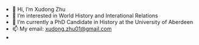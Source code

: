 - 👋 Hi, I’m Xudong Zhu
- 👀 I’m interested in World History and Interational Relations
- 🌱 I’m currently a PhD Candidate in History at the University of Aberdeen
- 📫 My email: xudong.zhu01@gmail.com
- 
<!---
xudong-zhu01/xudong-zhu01 is a ✨ special ✨ repository because its `README.md` (this file) appears on your GitHub profile.
You can click the Preview link to take a look at your changes.
--->
